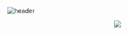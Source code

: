 ![header](https://capsule-render.vercel.app/api?type=wave&color=auto&height=300&section=header&text=헤더임&fontSize=90)


<p align="center">
    <a href="https://skillicons.dev">
        <img src="https://skillicons.dev/icons?i=js,java,html,css,react,mysql,eclipse&perline=3" />
    </a>
</p>
